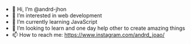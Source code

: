 - 👋 Hi, I’m @andrd-jhon
- 👀 I’m interested in web development
- 🌱 I’m currently learning JavaScript
- 💞️ I’m looking to learn and one day help other to create amazing things
- 📫 How to reach me: https://www.instagram.com/andrd_joao/

<!---
andrd-jhon/andrd-jhon is a ✨ special ✨ repository because its `README.md` (this file) appears on your GitHub profile.
You can click the Preview link to take a look at your changes.
--->

